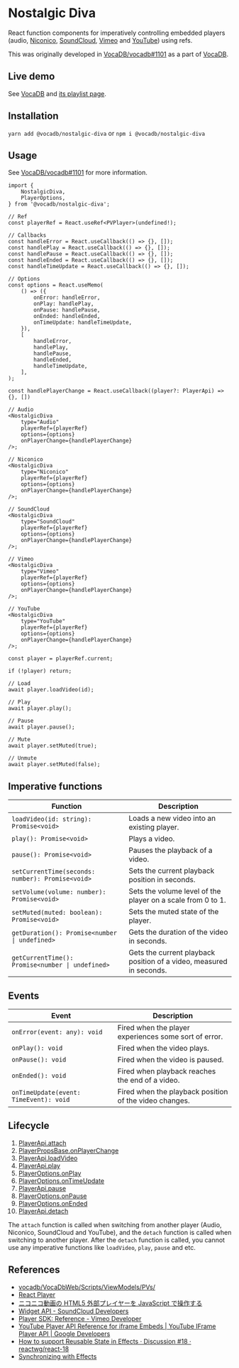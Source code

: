 # Nostalgic Diva

React function components for imperatively controlling embedded players (audio, [Niconico](https://www.nicovideo.jp/), [SoundCloud](https://soundcloud.com/), [Vimeo](https://vimeo.com/) and [YouTube](https://www.youtube.com/)) using refs.

This was originally developed in [VocaDB/vocadb#1101](https://github.com/VocaDB/vocadb/pull/1101) as a part of [VocaDB](https://github.com/VocaDB/vocadb).

## Live demo

See [VocaDB](https://vocadb.net/) and [its playlist page](https://vocadb.net/playlist).

## Installation

`yarn add @vocadb/nostalgic-diva` or `npm i @vocadb/nostalgic-diva`

## Usage

See [VocaDB/vocadb#1101](https://github.com/VocaDB/vocadb/pull/1101) for more information.

```tsx
import {
    NostalgicDiva,
    PlayerOptions,
} from '@vocadb/nostalgic-diva';
```

```tsx
// Ref
const playerRef = React.useRef<PVPlayer>(undefined!);

// Callbacks
const handleError = React.useCallback(() => {}, []);
const handlePlay = React.useCallback(() => {}, []);
const handlePause = React.useCallback(() => {}, []);
const handleEnded = React.useCallback(() => {}, []);
const handleTimeUpdate = React.useCallback(() => {}, []);

// Options
const options = React.useMemo(
    () => ({
        onError: handleError,
        onPlay: handlePlay,
        onPause: handlePause,
        onEnded: handleEnded,
        onTimeUpdate: handleTimeUpdate,
    }),
    [
        handleError,
        handlePlay,
        handlePause,
        handleEnded,
        handleTimeUpdate,
    ],
);

const handlePlayerChange = React.useCallback((player?: PlayerApi) => {}, [])

// Audio
<NostalgicDiva
    type="Audio"
    playerRef={playerRef}
    options={options}
    onPlayerChange={handlePlayerChange}
/>;

// Niconico
<NostalgicDiva
    type="Niconico"
    playerRef={playerRef}
    options={options}
    onPlayerChange={handlePlayerChange}
/>;

// SoundCloud
<NostalgicDiva
    type="SoundCloud"
    playerRef={playerRef}
    options={options}
    onPlayerChange={handlePlayerChange}
/>;

// Vimeo
<NostalgicDiva
    type="Vimeo"
    playerRef={playerRef}
    options={options}
    onPlayerChange={handlePlayerChange}
/>;

// YouTube
<NostalgicDiva
    type="YouTube"
    playerRef={playerRef}
    options={options}
    onPlayerChange={handlePlayerChange}
/>;
```

```tsx
const player = playerRef.current;

if (!player) return;

// Load
await player.loadVideo(id);

// Play
await player.play();

// Pause
await player.pause();

// Mute
await player.setMuted(true);

// Unmute
await player.setMuted(false);
```

## Imperative functions

| Function | Description |
| --- | --- |
| `loadVideo(id: string): Promise<void>` | Loads a new video into an existing player. |
| `play(): Promise<void>` | Plays a video. |
| `pause(): Promise<void>` | Pauses the playback of a video. |
| `setCurrentTime(seconds: number): Promise<void>` | Sets the current playback position in seconds. |
| `setVolume(volume: number): Promise<void>` | Sets the volume level of the player on a scale from 0 to 1. |
| `setMuted(muted: boolean): Promise<void>` | Sets the muted state of the player. |
| `getDuration(): Promise<number \| undefined>` | Gets the duration of the video in seconds. |
| `getCurrentTime(): Promise<number \| undefined>` | Gets the current playback position of a video, measured in seconds. |

## Events

| Event | Description |
| --- | --- |
| `onError(event: any): void` | Fired when the player experiences some sort of error. |
| `onPlay(): void` | Fired when the video plays. |
| `onPause(): void` | Fired when the video is paused. |
| `onEnded(): void` | Fired when playback reaches the end of a video. |
| `onTimeUpdate(event: TimeEvent): void` | Fired when the playback position of the video changes. |

## Lifecycle

1. [PlayerApi.attach](https://github.com/VocaDB/nostalgic-diva/blob/2cb564805bd1e0c9a1ce6b2e0a0e0300c8442f27/src/players/PlayerApi.ts#L23)
1. [PlayerPropsBase.onPlayerChange](https://github.com/VocaDB/nostalgic-diva/blob/2cb564805bd1e0c9a1ce6b2e0a0e0300c8442f27/src/components/Player.tsx#L9)
1. [PlayerApi.loadVideo](https://github.com/VocaDB/nostalgic-diva/blob/2cb564805bd1e0c9a1ce6b2e0a0e0300c8442f27/src/players/PlayerApi.ts#L25)
1. [PlayerApi.play](https://github.com/VocaDB/nostalgic-diva/blob/2cb564805bd1e0c9a1ce6b2e0a0e0300c8442f27/src/players/PlayerApi.ts#L26)
1. [PlayerOptions.onPlay](https://github.com/VocaDB/nostalgic-diva/blob/2cb564805bd1e0c9a1ce6b2e0a0e0300c8442f27/src/players/PlayerApi.ts#L16)
1. [PlayerOptions.onTimeUpdate](https://github.com/VocaDB/nostalgic-diva/blob/2cb564805bd1e0c9a1ce6b2e0a0e0300c8442f27/src/players/PlayerApi.ts#L19)
1. [PlayerApi.pause](https://github.com/VocaDB/nostalgic-diva/blob/2cb564805bd1e0c9a1ce6b2e0a0e0300c8442f27/src/players/PlayerApi.ts#L27)
1. [PlayerOptions.onPause](https://github.com/VocaDB/nostalgic-diva/blob/2cb564805bd1e0c9a1ce6b2e0a0e0300c8442f27/src/players/PlayerApi.ts#L17)
1. [PlayerOptions.onEnded](https://github.com/VocaDB/nostalgic-diva/blob/2cb564805bd1e0c9a1ce6b2e0a0e0300c8442f27/src/players/PlayerApi.ts#L18)
1. [PlayerApi.detach](https://github.com/VocaDB/nostalgic-diva/blob/2cb564805bd1e0c9a1ce6b2e0a0e0300c8442f27/src/players/PlayerApi.ts#L24)

The `attach` function is called when switching from another player (Audio, Niconico, SoundCloud and YouTube), and the `detach` function is called when switching to another player. After the `detach` function is called, you cannot use any imperative functions like `loadVideo`, `play`, `pause` and etc.

## References

-   [vocadb/VocaDbWeb/Scripts/ViewModels/PVs/](https://github.com/VocaDB/vocadb/tree/5304e764cf423f07b424e94266e415db40d11f28/VocaDbWeb/Scripts/ViewModels/PVs)
-   [React Player](https://github.com/cookpete/react-player)
-   [ニコニコ動画の HTML5 外部プレイヤーを JavaScript で操作する](https://blog.hayu.io/web/create/nicovideo-embed-player-api/)
-   [Widget API - SoundCloud Developers](https://developers.soundcloud.com/docs/api/html5-widget)
-   [Player SDK: Reference - Vimeo Developer](https://developer.vimeo.com/player/sdk/reference)
-   [YouTube Player API Reference for iframe Embeds | YouTube IFrame Player API | Google Developers](https://developers.google.com/youtube/iframe_api_reference)
-   [How to support Reusable State in Effects · Discussion #18 · reactwg/react-18](https://github.com/reactwg/react-18/discussions/18)
-   [Synchronizing with Effects](https://beta.reactjs.org/learn/synchronizing-with-effects#how-to-handle-the-effect-firing-twice-in-development)
